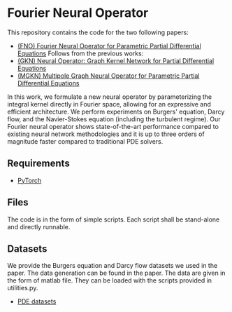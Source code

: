 # Fourier Neural Operator
This repository contains the code for the two following papers:
- [(FNO) Fourier Neural Operator for Parametric Partial Differential Equations](https://arxiv.org/abs/2010.08895)
Follows from the previous works:
- [(GKN) Neural Operator: Graph Kernel Network for Partial Differential Equations](https://arxiv.org/abs/2003.03485)
- [(MGKN) Multipole Graph Neural Operator for Parametric Partial Differential Equations](https://arxiv.org/abs/2006.09535)

In this work, we formulate a new neural operator by parameterizing the integral kernel directly in Fourier space, allowing for an expressive and efficient architecture. We perform experiments on Burgers' equation, Darcy flow, and the Navier-Stokes equation (including the turbulent regime). Our Fourier neural operator shows state-of-the-art performance compared to existing neural network methodologies and it is up to three orders of magnitude faster compared to traditional PDE solvers.


## Requirements
- [PyTorch](https://pytorch.org/)

## Files
The code is in the form of simple scripts. Each script shall be stand-alone and directly runnable.

## Datasets
We provide the Burgers equation and Darcy flow datasets we used in the paper. The data generation can be found in the paper.
The data are given in the form of matlab file. They can be loaded with the scripts provided in utilities.py. 
- [PDE datasets](https://drive.google.com/drive/folders/1UnbQh2WWc6knEHbLn-ZaXrKUZhp7pjt-?usp=sharing)
